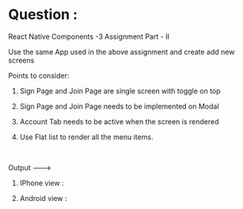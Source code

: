 # Question :

React Native Components -3 Assignment Part - II 

Use the same App used in the above assignment and create add new screens

Points to consider: 

1) Sign Page and Join Page are single screen with toggle on top 

2) Sign Page and Join Page needs to be implemented on Modal 

3) Account Tab needs to be active when the screen is rendered 

4) Use Flat list to render all the menu items.

&nbsp;  

Output --->

1) IPhone view :



2) Android view : 


